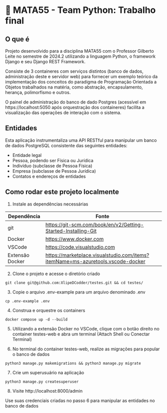 # 📜 MATA55 - Team Python: Trabalho final

## O que é

Projeto desenvolvido para a disciplina MATA55 com o Professor Gilberto Leite no semestre de 2024.2 utilizando a linguagem Python, o framework Django e seu Django REST Framework.

Consiste de 3 containeres com serviços distintos (banco de dados, administração deste e servidor web) para fornecer um exemplo teórico da implementação dos conceitos do paradigma de Programação Orientada a Objetos trabalhados na matéria, como abstração, encapsulamento, herança, polimorfismo e outros.

O painel de administração do banco de dado Postgres (acessível em https://localhost:5050 após orquestração dos containeres) facilita a visualização das operações de interação com o sistema.

## Entidades

Esta aplicação instrumentaliza uma API RESTful para manipular um banco de dados PostgreSQL consistente das seguintes entidades:

- Entidade legal
- Pessoa, podendo ser Física ou Jurídica
- Indivíduo (subclasse de Pessoa Física)
- Empresa (subclasse de Pessoa Jurídica)
- Contatos e endereços de entidades

## Como rodar este projeto localmente

1. Instale as dependências necessárias

| Dependência | Fonte |
|-------------|-------|
| git | https://git-scm.com/book/en/v2/Getting-Started-Installing-Git |
| Docker | https://www.docker.com |
| VSCode | https://code.visualstudio.com |
| Extensão Docker | https://marketplace.visualstudio.com/items?itemName=ms-azuretools.vscode-docker |

2. Clone o projeto e acesse o diretório criado

``` shell
git clone git@github.com:XlipeDCodder/testes.git && cd testes/
```

3. Copie o arquivo .env-example para um arquivo denominado .env

``` shell
cp .env-example .env
```

4. Construa e orquestre os containers

``` shell
docker compose up -d --build
```

5. Utilizando a extensão Docker no VSCode, clique com o botão direito no container testes-web e abra um terminal (Attach Shell ou Conectar Terminal)

6. No terminal do container testes-web, realize as migrações para popular o banco de dados

``` shell
python3 manage.py makemigrations && python3 manage.py migrate
```

7. Crie um superusuário na aplicação

``` shell
python3 manage.py createsuperuser
```

8. Visite http://localhost:8000/admin

Use suas credenciais criadas no passo 6 para manipular as entidades no banco de dados
